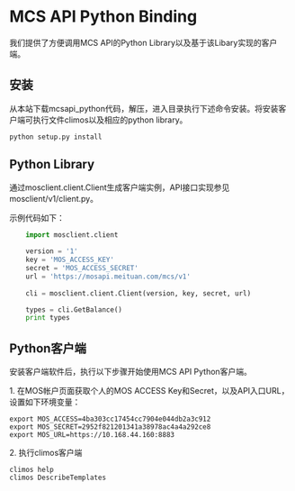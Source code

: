 # MCS API Python Binding #

我们提供了方便调用MCS API的Python Library以及基于该Libary实现的客户端。

## 安装 ##

从本站下载mcsapi_python代码，解压，进入目录执行下述命令安装。将安装客户端可执行文件climos以及相应的python library。

    python setup.py install

## Python Library ##

通过mosclient.client.Client生成客户端实例，API接口实现参见mosclient/v1/client.py。

示例代码如下：

```python
    import mosclient.client
 
    version = '1'
    key = 'MOS_ACCESS_KEY'
    secret = 'MOS_ACCESS_SECRET'
    url = 'https://mosapi.meituan.com/mcs/v1'
 
    cli = mosclient.client.Client(version, key, secret, url)

    types = cli.GetBalance()
    print types
```

## Python客户端 ##

安装客户端软件后，执行以下步骤开始使用MCS API Python客户端。

1\. 在MOS帐户页面获取个人的MOS ACCESS Key和Secret，以及API入口URL，设置如下环境变量：

    export MOS_ACCESS=4ba303cc17454cc7904e044db2a3c912
    export MOS_SECRET=2952f821201341a38978ac4a4a292ce8
    export MOS_URL=https://10.168.44.160:8883

2\. 执行climos客户端

    climos help
    climos DescribeTemplates
